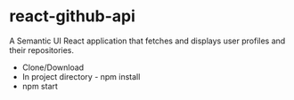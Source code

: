 # react-github-api
A Semantic UI React application that fetches and displays user profiles and their repositories.

* Clone/Download
* In project directory - npm install
* npm start
